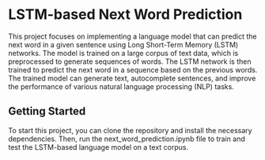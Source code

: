 # LSTM-based Next Word Prediction
This project focuses on implementing a language model that can predict the next word in a given sentence using Long Short-Term Memory (LSTM) networks. The model is trained on a large corpus of text data, which is preprocessed to generate sequences of words. The LSTM network is then trained to predict the next word in a sequence based on the previous words. The trained model can generate text, autocomplete sentences, and improve the performance of various natural language processing (NLP) tasks.

## Getting Started
To start this project, you can clone the repository and install the necessary dependencies. Then, run the next_word_prediction.ipynb file to train and test the LSTM-based language model on a text corpus.

